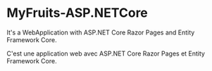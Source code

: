 # MyFruits-ASP.NETCore 
It's a WebApplication with ASP.NET Core Razor Pages and Entity Framework Core.

C'est une application web avec ASP.NET Core Razor Pages et Entity Framework Core.
